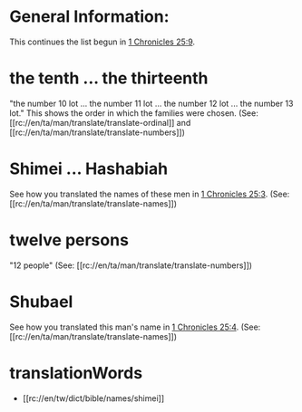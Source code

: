 # General Information:

This continues the list begun in [1 Chronicles 25:9](./09.md).

# the tenth ... the thirteenth

"the number 10 lot ... the number 11 lot ... the number 12 lot ... the number 13 lot." This shows the order in which the families were chosen. (See: [[rc://en/ta/man/translate/translate-ordinal]] and [[rc://en/ta/man/translate/translate-numbers]])

# Shimei ... Hashabiah

See how you translated the names of these men in [1 Chronicles 25:3](./01.md). (See: [[rc://en/ta/man/translate/translate-names]])

# twelve persons

"12 people" (See: [[rc://en/ta/man/translate/translate-numbers]])

# Shubael

See how you translated this man's name in [1 Chronicles 25:4](./04.md). (See: [[rc://en/ta/man/translate/translate-names]])

# translationWords

* [[rc://en/tw/dict/bible/names/shimei]]